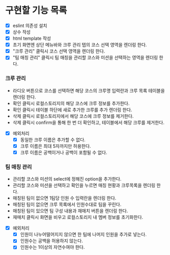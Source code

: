 # 구현할 기능 목록
- [x] eslint 의존성 설치
- [x] 상수 작성
- [x] html template 작성
- [x] 초기 화면엔 상단 메뉴바와 크루 관리 탭의 코스 선택 영역을 렌더링 한다.
- [x] "크루 관리" 클릭시 코스 선택 영역을 렌더링 한다.
- [x] "팀 매칭 관리" 클릭시 팀 매칭을 관리할 코스와 미션을 선택하는 영역을 렌더링 한다.
### 크루 관리 
- 라디오 버튼으로 코스를 선택하면 해당 코스의 크루명 입력란과 크루 목록 테이블을 렌더링 한다.
- 확인 클릭시 로컬스토리지의 해당 코스에 크루 정보를 추가한다.
- 확인 클릭시 테이블 하단에 새로 추가한 크루를 추가 렌더링 한다.
- 삭제 클릭시 로컬스토리지에서 해당 코스에 크루 정보를 제거한다.
- 삭제 클릭시 confirm을 통해 한 번 더 확인하고, 테이블에서 해당 크루를 제거한다.
- [x] 예외처리
    - [x] 동일한 크루 이름은 추가할 수 없다.
    - [x] 크루 이름은 최대 5자까지만 허용한다.
    - [x] 크루 이름은 공백이거나 공백이 포함될 수 없다.

### 팀 매칭 관리
- 관리할 코스와 미션의 select에 정해진 option을 추가한다.
- 관리할 코스와 미션을 선택하고 확인을 누르면 매칭 현황과 크루목록을 렌더링 한다.
- 매칭된 팀이 없으면 1팀당 인원 수 입력란을 렌더링 한다.
- 매칭된 팀이 없으면 크루 목록에서 인원수대로 팀을 꾸린다.
- 매칭된 팀이 있으면 팀 구성 내용과 재매치 버튼을 렌더링 한다.
- 재매치 클릭시 화면을 비우고 로컬스토리지 내 멤버 정보를 초기화한다.
- [x] 예외처리
    - [x] 인원이 나누어떨어지지 않으면 한 팀에 나머지 인원을 추가로 넣는다.
    - [x] 인원수는 공백을 허용하지 않는다.
    - [x] 인원수는 1이상의 자연수여야 한다.
